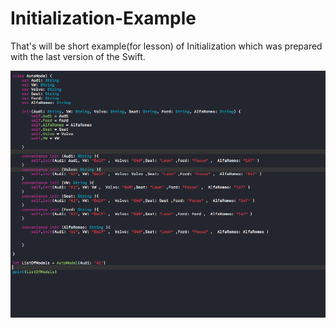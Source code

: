 # Initialization-Example
That's will be short example(for lesson) of Initialization which was prepared with the last version of the Swift.

![Screenshot](preview1.png)
